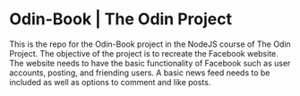 # Odin-Book | The Odin Project

This is the repo for the Odin-Book project in the NodeJS course of The Odin Project.  The objective of the project is to recreate the Facebook website.  The website needs to have the basic functionality of Facebook such as user accounts, posting, and friending users.  A basic news feed needs to be included as well as options to comment and like posts.